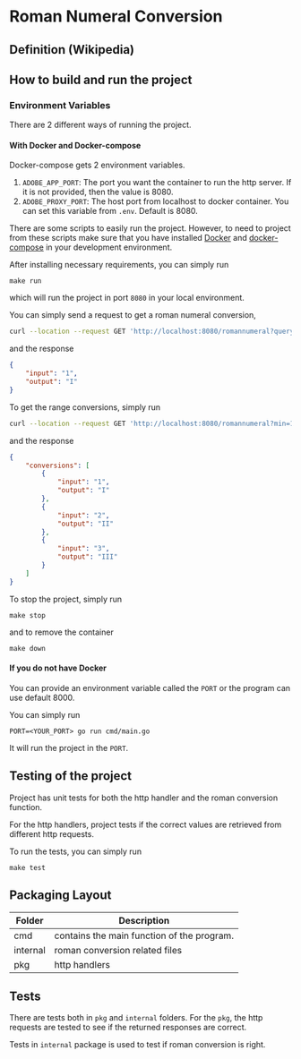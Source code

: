 # Roman Numeral Conversion

## Definition (Wikipedia)

## How to build and run the project

### Environment Variables

There are 2 different ways of running the project.

#### With Docker and Docker-compose

Docker-compose gets 2 environment variables.

1. `ADOBE_APP_PORT`: The port you want the container to run the http server. If it is not provided, then the value is 8080.
2. `ADOBE_PROXY_PORT`: The host port from localhost to docker container. You can set this variable from `.env`. Default is 8080. 

There are some scripts to easily run the project. However, to need to project from these scripts
make sure that you have installed [Docker](https://www.docker.com/) and [docker-compose](https://docs.docker.com/compose/)
in your development environment.

After installing necessary requirements, you can simply run

```
make run
```

which will run the project in port `8080` in your local environment.

You can simply send a request to get a roman numeral conversion,

```bash
curl --location --request GET 'http://localhost:8080/romannumeral?query=1'
```

and the response

```json
{
    "input": "1",
    "output": "I"
}
```

To get the range conversions, simply run

```bash
curl --location --request GET 'http://localhost:8080/romannumeral?min=1&max=3'
```

and the response

```json
{
    "conversions": [
        {
            "input": "1",
            "output": "I"
        },
        {
            "input": "2",
            "output": "II"
        },
        {
            "input": "3",
            "output": "III"
        }
    ]
}
```

To stop the project, simply run

```
make stop
```

and to remove the container

```
make down
```


#### If you do not have Docker

You can provide an environment variable called the `PORT` or the program can use default 8000.

You can simply run

```
PORT=<YOUR_PORT> go run cmd/main.go
```

It will run the project in the `PORT`.

## Testing of the project

Project has unit tests for both the http handler and the roman conversion function.

For the http handlers, project tests if the correct values are retrieved from different 
http requests. 

To run the tests, you can simply run

```
make test
```

## Packaging Layout

| Folder  | Description                                |
| ------------- |--------------------------------------------|
| cmd  | contains the main function of the program. |
| internal  | roman conversion related files             |
| pkg | http handlers                              |

## Tests

There are tests both in `pkg` and `internal` folders. For the `pkg`,
the http requests are tested to see if the returned responses are correct.

Tests in `internal` package is used to test if roman conversion is right. 